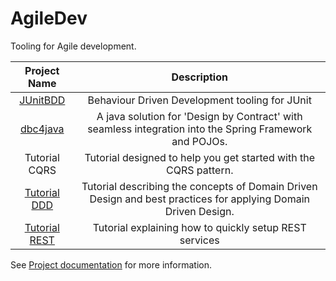 AgileDev
========

Tooling for Agile development.

|Project Name|Description|
|:-:|:-:|
|[JUnitBDD](http://uniknow.github.io/AgileDev/site/0.1.10-SNAPSHOT/parent/JUnitBDD/index.html)|Behaviour Driven Development tooling for JUnit|
|[dbc4java](http://uniknow.github.io/AgileDev/site/0.1.10-SNAPSHOT/parent/dbc4java/index.html)|A java solution for 'Design by Contract' with seamless integration into the Spring Framework and POJOs.|
|Tutorial CQRS|Tutorial designed to help you get started with the CQRS pattern.|
|[Tutorial DDD](http://uniknow.github.io/AgileDev/site/0.1.10-SNAPSHOT/parent/ddd/index.html)|Tutorial describing the concepts of Domain Driven Design and best practices for applying Domain Driven Design.|
|[Tutorial REST](http://uniknow.github.io/AgileDev/site/0.1.10-SNAPSHOT/parent/rest/index.html)|Tutorial explaining how to quickly setup REST services|

See [Project documentation](http://uniknow.github.io/AgileDev/site/0.1.10-SNAPSHOT/index.html) for more information.

